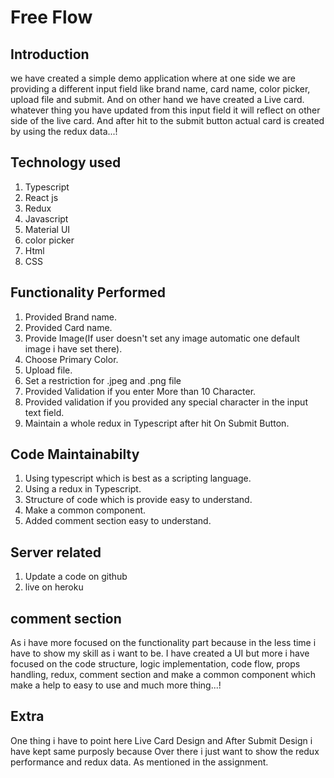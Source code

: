 # Free Flow

## Introduction 

we have created a simple demo application where at one side we are providing a different input field like brand name, card name, color picker, upload file and submit.
And on other hand we have created a Live card. whatever thing you have updated from this input field it will reflect on other side of the live card. And after hit to the submit button actual card is created by using the redux data...!

## Technology used 

1. Typescript 
2. React js 
3. Redux
4. Javascript 
5. Material UI 
6. color picker 
7. Html
8. CSS

## Functionality Performed 

1. Provided Brand name. 
2. Provided Card name.
3. Provide Image(If user doesn't set any image automatic one default image i have set there).
4. Choose Primary Color.
5. Upload file.
6. Set a restriction for .jpeg and .png file
7. Provided Validation if you enter More than 10 Character. 
8. Provided validation if you provided any special character in the input text field. 
9. Maintain a whole redux in Typescript after hit On Submit Button.

## Code Maintainabilty

1. Using typescript which is best as a scripting language. 
2. Using a redux in Typescript. 
3. Structure of code which is provide easy to understand. 
5. Make a common component.
6. Added comment section easy to understand. 

## Server related 

1. Update a code on github 
2. live on heroku 

## comment section 
As i have more focused on the functionality part because in the less time i have to show my skill as i want to be. I have created a UI but more i have focused on the code 
structure, logic implementation, code flow, props handling, redux, comment section and make a common component which make a help to easy to use and much more thing...!

## Extra 
One thing i have to point here Live Card Design and After Submit Design i have kept same purposly because Over there i just want to show the redux performance and redux data. As mentioned in the assignment.
